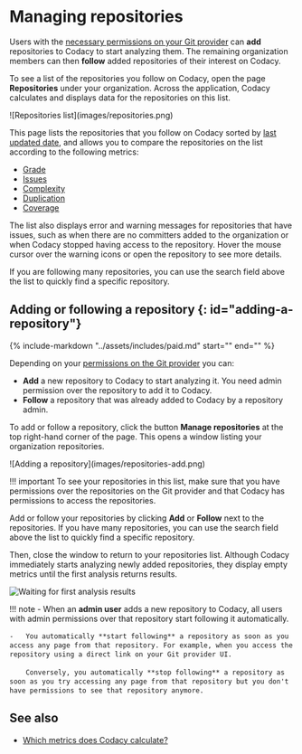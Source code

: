 # Managing repositories

Users with the [necessary permissions on your Git provider](roles-and-permissions-for-organizations.md) can **add** repositories to Codacy to start analyzing them. The remaining organization members can then **follow** added repositories of their interest on Codacy.

To see a list of the repositories you follow on Codacy, open the page **Repositories** under your organization. Across the application, Codacy calculates and displays data for the repositories on this list.

<!-- TODO PLUTO-368 Update screenshot -->![Repositories list](images/repositories.png)

This page lists the repositories that you follow on Codacy sorted by [last updated date](organization-overview.md#last-updated-repositories), and allows you to compare the repositories on the list according to the following metrics:

-   [Grade](../faq/code-analysis/which-metrics-does-codacy-calculate.md#grade)
-   [Issues](../faq/code-analysis/which-metrics-does-codacy-calculate.md#issues)
-   [Complexity](../faq/code-analysis/which-metrics-does-codacy-calculate.md#complexity)
-   [Duplication](../faq/code-analysis/which-metrics-does-codacy-calculate.md#duplication)
-   [Coverage](../faq/code-analysis/which-metrics-does-codacy-calculate.md#code-coverage)

The list also displays error and warning messages for repositories that have issues, such as when there are no committers added to the organization or when Codacy stopped having access to the repository. Hover the mouse cursor over the warning icons or open the repository to see more details.

If you are following many repositories, you can use the search field above the list to <span class="skip-vale">quickly</span> find a specific repository.

## Adding or following a repository {: id="adding-a-repository"}

{%
    include-markdown "../assets/includes/paid.md"
    start="<!--paid-private-repositories-start-->"
    end="<!--paid-private-repositories-end-->"
%}

Depending on your [permissions on the Git provider](roles-and-permissions-for-organizations.md) you can:

-   **Add** a new repository to Codacy to start analyzing it. You need admin permission over the repository to add it to Codacy.
-   **Follow** a repository that was already added to Codacy by a repository admin.

To add or follow a repository, click the button **Manage repositories** at the top right-hand corner of the page. This opens a window listing your organization repositories.

<!-- TODO PLUTO-368 Update screenshot -->![Adding a repository](images/repositories-add.png)

!!! important
    To see your repositories in this list, make sure that you have permissions over the repositories on the Git provider and that Codacy has permissions to access the repositories.

Add or follow your repositories by clicking **Add** or **Follow** next to the repositories. If you have many repositories, you can use the search field above the list to <span class="skip-vale">quickly</span> find a specific repository.

Then, close the window to return to your repositories list. Although Codacy immediately starts analyzing newly added repositories, they display empty metrics until the first analysis returns results.

![Waiting for first analysis results](images/repositories-analyzing.png)

!!! note
    -   When an **admin user** adds a new repository to Codacy, all users with admin permissions over that repository start following it automatically.

    -   You automatically **start following** a repository as soon as you access any page from that repository. For example, when you access the repository using a direct link on your Git provider UI.

        Conversely, you automatically **stop following** a repository as soon as you try accessing any page from that repository but you don't have permissions to see that repository anymore.

## See also

-   [Which metrics does Codacy calculate?](../faq/code-analysis/which-metrics-does-codacy-calculate.md)
